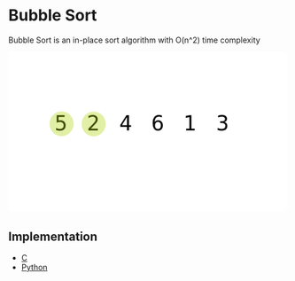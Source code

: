 # Bubble Sort

Bubble Sort is an in-place sort algorithm with O(n^2) time complexity

![bubble](./bubble.gif)

## Implementation
- [C](./C/bubble.c)
- [Python](./python/bubble.py)
